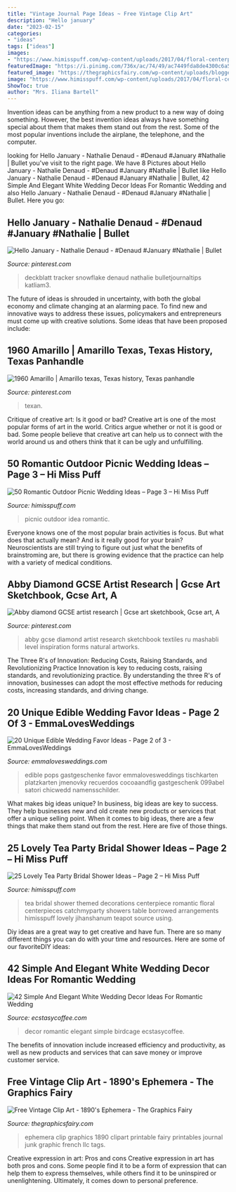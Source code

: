 ```yaml
---
title: "Vintage Journal Page Ideas ~ Free Vintage Clip Art"
description: "Hello january"
date: "2023-02-15"
categories:
- "ideas"
tags: ["ideas"]
images:
- "https://www.himisspuff.com/wp-content/uploads/2017/04/floral-centerpiece-at-this-Romantic-Tea-Party-themed-Bridal-Shower.jpg"
featuredImage: "https://i.pinimg.com/736x/ac/74/49/ac7449fda8de4300c6a5cb0f4dce17e4.jpg"
featured_image: "https://thegraphicsfairy.com/wp-content/uploads/blogger/_CarNcodpCMA/SrLr6rLQg8I/AAAAAAAAEYM/xPZcjg3_mEc/s1600/artisticphotogfairy004.jpg"
image: "https://www.himisspuff.com/wp-content/uploads/2017/04/floral-centerpiece-at-this-Romantic-Tea-Party-themed-Bridal-Shower.jpg"
ShowToc: true
author: "Mrs. Iliana Bartell"
---
```



Invention ideas can be anything from a new product to a new way of doing something. However, the best invention ideas always have something special about them that makes them stand out from the rest. Some of the most popular inventions include the airplane, the telephone, and the computer.

	

		
looking for Hello January - Nathalie Denaud - #Denaud #January #Nathalie | Bullet you've visit to the right page. We have 8 Pictures about Hello January - Nathalie Denaud - #Denaud #January #Nathalie | Bullet like Hello January - Nathalie Denaud - #Denaud #January #Nathalie | Bullet, 42 Simple And Elegant White Wedding Decor Ideas For Romantic Wedding and also Hello January - Nathalie Denaud - #Denaud #January #Nathalie | Bullet. Here you go:
		
    
## Hello January - Nathalie Denaud - #Denaud #January #Nathalie | Bullet

<img loading=lazy src="https://i.pinimg.com/736x/ac/74/49/ac7449fda8de4300c6a5cb0f4dce17e4.jpg" onerror="this.onerror=null;this.src='https://tse1.mm.bing.net/th?id=OIP.2Relop1Itz6axVWqLrDm6gHaJ3&amp;pid=15.1';" alt="Hello January - Nathalie Denaud - #Denaud #January #Nathalie | Bullet">

_Source: pinterest.com_

>deckblatt tracker snowflake denaud nathalie bulletjournaltips katliam3. 

	

The future of ideas is shrouded in uncertainty, with both the global economy and climate changing at an alarming pace. To find new and innovative ways to address these issues, policymakers and entrepreneurs must come up with creative solutions. Some ideas that have been proposed include: 

    
## 1960 Amarillo | Amarillo Texas, Texas History, Texas Panhandle

<img loading=lazy src="https://i.pinimg.com/736x/6e/4e/fb/6e4efbb2e9e9a83b26eda56b30a3e49a--texas-usa-route-.jpg" onerror="this.onerror=null;this.src='https://tse1.mm.bing.net/th?id=OIP.vx_PtaGkktprnlpl1x4r4ADGEs&amp;pid=15.1';" alt="1960 Amarillo | Amarillo texas, Texas history, Texas panhandle">

_Source: pinterest.com_

>texan. 

	

Critique of creative art: Is it good or bad?
Creative art is one of the most popular forms of art in the world. Critics argue whether or not it is good or bad. Some people believe that creative art can help us to connect with the world around us and others think that it can be ugly and unfulfilling.

    
## 50 Romantic Outdoor Picnic Wedding Ideas – Page 3 – Hi Miss Puff

<img loading=lazy src="https://www.himisspuff.com/wp-content/uploads/2017/02/Rustic-Outdoor-Picnic-Wedding-Ideas-10.jpg" onerror="this.onerror=null;this.src='https://tse4.mm.bing.net/th?id=OIP.xMLS9Y2keU8EPVrtqmxDRgDMEx&amp;pid=15.1';" alt="50 Romantic Outdoor Picnic Wedding Ideas – Page 3 – Hi Miss Puff">

_Source: himisspuff.com_

>picnic outdoor idea romantic. 

	

Everyone knows one of the most popular brain activities is focus. But what does that actually mean? And is it really good for your brain? Neuroscientists are still trying to figure out just what the benefits of brainstroming are, but there is growing evidence that the practice can help with a variety of medical conditions.

    
## Abby Diamond GCSE Artist Research | Gcse Art Sketchbook, Gcse Art, A

<img loading=lazy src="https://i.pinimg.com/736x/90/12/ec/9012ecf2ba8af75841b9c2154f3fd46e.jpg" onerror="this.onerror=null;this.src='https://tse3.mm.bing.net/th?id=OIP.BJ75h7bNL68fkPrQcOHgvgHaJ3&amp;pid=15.1';" alt="Abby diamond GCSE artist research | Gcse art sketchbook, Gcse art, A">

_Source: pinterest.com_

>abby gcse diamond artist research sketchbook textiles ru mashabli level inspiration forms natural artworks. 

	

The Three R's of Innovation: Reducing Costs, Raising Standards, and Revolutionizing Practice
Innovation is key to reducing costs, raising standards, and revolutionizing practice. By understanding the three R's of innovation, businesses can adopt the most effective methods for reducing costs, increasing standards, and driving change.

    
## 20 Unique Edible Wedding Favor Ideas - Page 2 Of 3 - EmmaLovesWeddings

<img loading=lazy src="http://emmalovesweddings.com/wp-content/uploads/2017/10/lollipop-wedding-favor-ideas.jpg" onerror="this.onerror=null;this.src='https://tse2.mm.bing.net/th?id=OIP.P3sdu6QVBz7gnfvCevS_xgHaLI&amp;pid=15.1';" alt="20 Unique Edible Wedding Favor Ideas - Page 2 of 3 - EmmaLovesWeddings">

_Source: emmalovesweddings.com_

>edible pops gastgeschenke favor emmalovesweddings tischkarten platzkarten jmenovky recuerdos cocoaandfig gastgeschenk 099abel satori chicwedd namensschilder. 

	

What makes big ideas unique?
In business, big ideas are key to success. They help businesses new and old create new products or services that offer a unique selling point. When it comes to big ideas, there are a few things that make them stand out from the rest. Here are five of those things.

    
## 25 Lovely Tea Party Bridal Shower Ideas – Page 2 – Hi Miss Puff

<img loading=lazy src="https://www.himisspuff.com/wp-content/uploads/2017/04/floral-centerpiece-at-this-Romantic-Tea-Party-themed-Bridal-Shower.jpg" onerror="this.onerror=null;this.src='https://tse3.mm.bing.net/th?id=OIP.nmD62XIz09WQ_3KdK3sYRwHaKX&amp;pid=15.1';" alt="25 Lovely Tea Party Bridal Shower Ideas – Page 2 – Hi Miss Puff">

_Source: himisspuff.com_

>tea bridal shower themed decorations centerpiece romantic floral centerpieces catchmyparty showers table borrowed arrangements himisspuff lovely jihanshanum teapot source using. 

	

Diy ideas are a great way to get creative and have fun. There are so many different things you can do with your time and resources. Here are some of our favoriteDIY ideas:

    
## 42 Simple And Elegant White Wedding Decor Ideas For Romantic Wedding

<img loading=lazy src="https://i2.wp.com/www.ecstasycoffee.com/wp-content/uploads/2016/11/white-birdcage-and-babys-breath.jpg?resize=661%2C992" onerror="this.onerror=null;this.src='https://tse4.mm.bing.net/th?id=OIP.EBKFLYjnqGCHGxdkcUH68AHaLH&amp;pid=15.1';" alt="42 Simple And Elegant White Wedding Decor Ideas For Romantic Wedding">

_Source: ecstasycoffee.com_

>decor romantic elegant simple birdcage ecstasycoffee. 

	

The benefits of innovation include increased efficiency and productivity, as well as new products and services that can save money or improve customer service.

    
## Free Vintage Clip Art - 1890&#039;s Ephemera - The Graphics Fairy

<img loading=lazy src="https://thegraphicsfairy.com/wp-content/uploads/blogger/_CarNcodpCMA/SrLr6rLQg8I/AAAAAAAAEYM/xPZcjg3_mEc/s1600/artisticphotogfairy004.jpg" onerror="this.onerror=null;this.src='https://tse1.mm.bing.net/th?id=OIP.Gb_ZE0okdB9cbwRHby3S3QHaLa&amp;pid=15.1';" alt="Free Vintage Clip Art - 1890&#039;s Ephemera - The Graphics Fairy">

_Source: thegraphicsfairy.com_

>ephemera clip graphics 1890 clipart printable fairy printables journal junk graphic french llc tags. 

	

Creative expression in art: Pros and cons
Creative expression in art has both pros and cons. Some people find it to be a form of expression that can help them to express themselves, while others find it to be uninspired or unenlightening. Ultimately, it comes down to personal preference.

